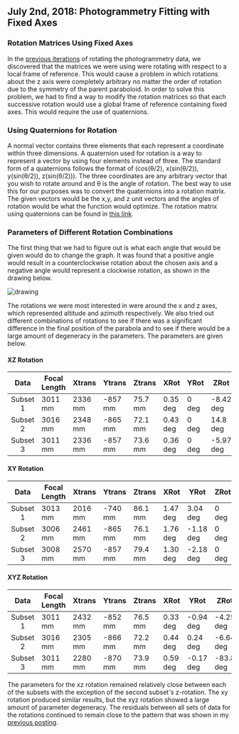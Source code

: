 ## July 2nd, 2018: Photogrammetry Fitting with Fixed Axes

### Rotation Matrices Using Fixed Axes

In the [previous iterations](../20180622_Dish_With_Rotation/index.md) of rotating the photogrammetry data, we discovered that the matrices we were using were rotating with respect to a local frame of reference. This would cause a problem in which rotations about the z axis were completely arbitrary no matter the order of rotation due to the symmetry of the parent paraboloid. In order to solve this problem, we had to find a way to modify the rotation matrices so that each successive rotation would use a global frame of reference containing fixed axes. This would require the use of quaternions.

### Using Quaternions for Rotation

A normal vector contains three elements that each represent a coordinate within three dimensions. A quaternion used for rotation is a way to represent a vector by using four elements instead of three. The standard form of a quaternions follows the format of (cos(θ/2), x(sin(θ/2)), y(sin(θ/2)), z(sin(θ/2))). The three coordinates are any arbitrary vector that you wish to rotate around and θ is the angle of rotation. The best way to use this for our purposes was to convert the quaternions into a rotation matrix. The given vectors would be the x,y, and z unit vectors and the angles of rotation would be what the function would optimize. The rotation matrix using quaternions can be found in [this link](http://www.euclideanspace.com/maths/geometry/rotations/conversions/quaternionToMatrix/index.htm).

### Parameters of Different Rotation Combinations

The first thing that we had to figure out is what each angle that would be given would do to change the graph. It was found that a positive angle would result in a counterclockwise rotation about the chosen axis and a negative angle would represent a clockwise rotation, as shown in the drawing below.

![drawing](Dish_Rotation.png)

The rotations we were most interested in were around the x and z axes, which represented altitude and azimuth respectively. We also tried out different combinations of rotations to see if there was a significant difference in the final position of the parabola and to see if there would be a large amount of degeneracy in the parameters. The parameters are given below.

#### XZ Rotation

|   Data   | Focal Length | Xtrans  | Ytrans   | Ztrans  | XRot     | YRot  | ZRot      |
|:--------:|--------------|---------|----------|---------|----------|-------|-----------|
| Subset 1 | 3011 mm      | 2336 mm | -857 mm  | 75.7 mm | 0.35 deg | 0 deg | -8.42 deg |
| Subset 2 | 3016 mm      | 2348 mm | -865 mm  | 72.1 mm | 0.43 deg | 0 deg | 14.8 deg  |
| Subset 3 | 3011 mm      | 2336 mm | -857 mm  | 73.6 mm | 0.36 deg | 0 deg | -5.97 deg |

#### XY Rotation

|   Data   | Focal Length | Xtrans  | Ytrans  | Ztrans  | XRot     | YRot      | ZRot  |
|:--------:|--------------|---------|---------|---------|----------|-----------|-------|
| Subset 1 | 3013 mm      | 2016 mm | -740 mm | 86.1 mm | 1.47 deg | 3.04 deg  | 0 deg |
| Subset 2 | 3006 mm      | 2461 mm | -865 mm | 76.1 mm | 1.76 deg | -1.18 deg | 0 deg |
| Subset 3 | 3008 mm      | 2570 mm | -857 mm | 79.4 mm | 1.30 deg | -2.18 deg | 0 deg |

#### XYZ Rotation

|   Data   | Focal Length | Xtrans  | Ytrans  | Ztrans  | XRot     | YRot      | ZRot      |
|:--------:|--------------|---------|---------|---------|----------|-----------|-----------|
| Subset 1 | 3011 mm      | 2432 mm | -852 mm | 76.5 mm | 0.33 deg | -0.94 deg | -4.25 deg |
| Subset 2 | 3016 mm      | 2305 mm | -866 mm | 72.2 mm | 0.44 deg | 0.24 deg  | -6.64 deg |
| Subset 3 | 3011 mm      | 2280 mm | -870 mm | 73.9 mm | 0.59 deg | -0.17 deg | -83.8 deg |

The parameters for the xz rotation remained relatively close between each of the subsets with the exception of the second subset's z-rotation. The xy rotation produced similar results, but the xyz rotation showed a large amount of parameter degeneracy. The residuals between all sets of data for the rotations continued to remain close to the pattern that was shown in my [previous posting](../20180622_Dish_With_Rotation/index.md). 
